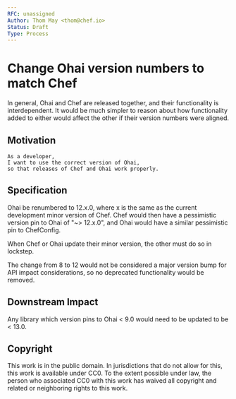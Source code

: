 ```yaml
---
RFC: unassigned
Author: Thom May <thom@chef.io>
Status: Draft
Type: Process
---
```


# Change Ohai version numbers to match Chef

In general, Ohai and Chef are released together, and their functionality
is interdependent. It would be much simpler to reason about how
functionality added to either would affect the other if their version
numbers were aligned.

## Motivation

    As a developer,
    I want to use the correct version of Ohai,
    so that releases of Chef and Ohai work properly.

## Specification

Ohai be renumbered to 12.x.0, where x is the same as the current
development minor version of Chef. Chef would then have a pessimistic version
pin to Ohai of "~> 12.x.0", and Ohai would have a similar pessimistic
pin to ChefConfig.

When Chef or Ohai update their minor version, the other must do so in
lockstep.

The change from 8 to 12 would not be considered a
major version bump for API impact considerations, so no deprecated
functionality would be removed.

## Downstream Impact

Any library which version pins to Ohai < 9.0 would need to be updated to
be < 13.0.

## Copyright

This work is in the public domain. In jurisdictions that do not allow for this,
this work is available under CC0. To the extent possible under law, the person
who associated CC0 with this work has waived all copyright and related or
neighboring rights to this work.
